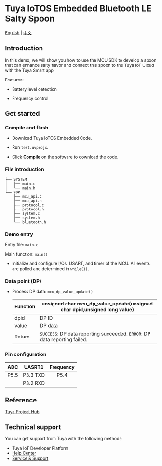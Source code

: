 
# Tuya IoTOS Embedded Bluetooth LE Salty Spoon

[English](./README.md) | [中文](./README_zh.md)

## Introduction

In this demo, we will show you how to use the MCU SDK to develop a spoon that can enhance salty flavor and connect this spoon to the Tuya IoT Cloud with the Tuya Smart app.

Features:

+ Battery level detection

+ Frequency control

## Get started

### Compile and flash
+ Download Tuya IoTOS Embedded Code.

+ Run `test.uvprojx`.

+ Click **Compile** on the software to download the code.

### File introduction

```
├── SYSTEM
│   ├── main.c
│   └── main.h
└── SDK
    ├── mcu_api.c
    ├── mcu_api.h
    ├── protocol.c
    ├── protocol.h
    ├── system.c
    ├── system.h
    └── bluetooth.h

```

### Demo entry

Entry file: `main.c`

Main function: `main()`

+ Initialize and configure I/Os, USART, and timer of the MCU. All events are polled and determined in `while(1)`.

### Data point (DP)

+ Process DP data: `mcu_dp_value_update()`

    | Function | unsigned char mcu_dp_value_update(unsigned char dpid,unsigned long value) |
    | ------ | ------------------------------------------------------------ |
    | dpid | DP ID |
    | value | DP data |
    | Return | `SUCCESS`: DP data reporting succeeded. `ERROR`: DP data reporting failed. |

### Pin configuration

| ADC | UASRT1 | Frequency |
| :--: | :------: | :-------: |
| P5.5 | P3.3 TXD | P5.4 |
|      | P3.2 RXD |           |

## Reference

[Tuya Project Hub](https://developer.tuya.com/demo)

## Technical support

You can get support from Tuya with the following methods:

- [Tuya IoT Developer Platform](https://developer.tuya.com/en/)
- [Help Center](https://support.tuya.com/en/help)
- [Service & Support](https://service.console.tuya.com)[](https://service.console.tuya.com/)
